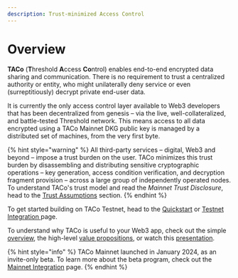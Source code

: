 ```yaml
---
description: Trust-minimized Access Control
---
```


# Overview

**TACo** (**T**hreshold **A**ccess **Co**ntrol) enables end-to-end encrypted data sharing and communication. There is no requirement to trust a centralized authority or entity, who might unilaterally deny service or even (surreptitiously) decrypt private end-user data.&#x20;

It is currently the only access control layer available to Web3 developers that has been decentralized from genesis – via the live, well-collateralized, and battle-tested Threshold network. This means access to all data encrypted using a TACo Mainnet DKG public key is managed by a distributed set of machines, from the very first byte.&#x20;

{% hint style="warning" %}
All third-party services – digital, Web3 and beyond – impose a trust burden on the user. TACo minimizes this trust burden by disassembling and distributing sensitive cryptographic operations – key generation, access condition verification, and decryption fragment provision – across a large group of independently operated nodes. To understand TACo's trust model and read the _Mainnet_ _Trust Disclosure_, head to the [Trust Assumptions](trust-assumptions/) section.&#x20;
{% endhint %}

To get started building on TACo Testnet, head to the [Quickstart](application-development/quickstart-testnet.md) or [Testnet Integration ](application-development/get-started-with-tac.md)page.

To understand why TACo is useful to your Web3 app, check out the simple [overview](simple-overview.md), the high-level [value propositions](value-propositions.md), or watch this [presentation](https://twitter.com/EthereumDenver/status/1762615434287661387?s=20).&#x20;

{% hint style="info" %}
TACo Mainnet launched in January 2024, as an invite-only beta. To learn more about the beta program, check out the [Mainnet Integration](fees/mainnet-taco-beta-program.md) page.&#x20;
{% endhint %}

